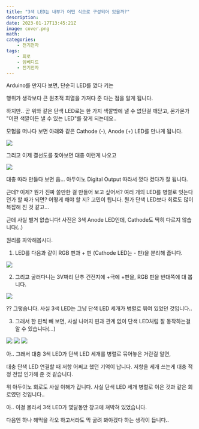 ```yaml
---
title: "3색 LED는 내부가 어떤 식으로 구성되어 있을까?"
description: 
date: 2023-01-17T13:45:21Z
image: cover.png
math: 
categories:
    - 전기전자
tags:
    - 회로
    - 임베디드
    - 전기전자
---
```


Arduino를 만지다 보면, 단순히 LED를 껐다 키는

행위가 생각보다 큰 원초적 희열을 가져다 준 다는 점을 알게 됩니다.

하지만.. 곧 위와 같은 단색 LED로는 한 가지 색깔밖에 낼 수 없단걸 깨닫고, 몬가몬가 "어떤 색깔이든 낼 수 있는 LED"를 찾게 되는데요..

모험을 떠나다 보면 아래와 같은 Cathode (-), Anode (+) LED를 만나게 됩니다.

![](image-2.png)

그리고 이제 결선도를 찾아보면 대충 이런게 나오고

![](image-3.png)

대충 따라 만들다 보면 음... 아두이노 Digital Output 따라서 껐다 켰다가 잘 됩니다.

근데? 이제? 뭔가 진짜 쓸만한 걸 만들어 보고 싶어서? 여러 개의 LED를 병렬로 잇는다던가 할 때가 되면? 어떻게 해야 할 지? 고민이 됩니다. 뭔가 단색 LED보다 회로도 많이 복잡해 진 것 같고...

근데 사실 별거 없습니다!
사진은 3색 Anode LED인데, Cathode도 딱히 다르지 않습니다(..)

원리를 파악해봅시다.

1) LED를 다음과 같이 RGB 핀과 + 핀 (Cathode LED는 - 핀)을 분리해 줍니다.

![](image-4.png)

2) 그리고 굴러다니는 3V짜리 단추 건전지에 +극에 +핀을, RGB 핀을 반대쪽에 대 봅니다.

![](image-5.png)


?? 그렇습니다. 사실 3색 LED는 그냥 단색 LED 세개가 병렬로 묶여 있었던 것입니다..

3) 그래서 한 핀씩 빼 보면, 사실 나머지 핀과 관계 없이 단색 LED처럼 잘 동작하는걸 알 수 있습니다(...)

![](image-6.png)
![](image-7.png)
![](image-8.png)


아.. 그래서 대충 3색 LED가 단색 LED 세개를 병렬로 묶어놓은 거란걸 알면,

대충 단색 LED 연결할 때 저항 어쩌고 했던 기억이 납니다. 저항을 세개 쓰는게 대충 적정 전압 인가해 준 것 같습니다.

위 아두이노 회로도 사실 이해가 갑니다. 사실 단색 LED 세개 병렬로 이은 것과 같은 회로였던 것입니다..

아.. 이걸 몰라서 3색 LED가 몇달동안 창고에 쳐박혀 있었습니다.

다음엔 하나 해먹을 각오 하고서라도 막 굴려 봐야겠다 하는 생각이 듭니다..
